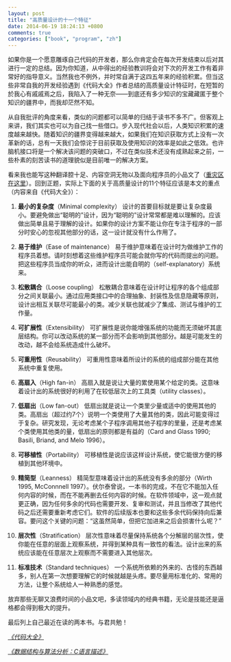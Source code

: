 ```yaml
---
layout: post
title: "高质量设计的十一个特征"
date: 2014-06-19 18:24:13 +0800
comments: true
categories: ["book", "program", "zh"]
---
```


如果你是一个愿意雕琢自己代码的开发者，那么你肯定会在每次开发结束以后对其进行一定的总结。因为你知道，从中得出的经验教训将会对下次的开发工作有着非常好的指导意义。当然我也不例外，并时常自满于这四五年来的经验积累。但当这些非常自我的开发经验遇到《代码大全》作者总结的高质量设计特征时，在短暂的於我心有戚戚焉之后，我陷入了一种无奈——到底还有多少知识的宝藏藏匿于整个知识的疆界中，而我却茫然不知。

从自我批评的角度来看，类似的问题都可以简单的归结于读书不多不广。但客观上来讲，我们其实也可以为自己找一些借口。步入现代社会以后，人类知识积累的速度越来越快。随着知识的疆界变得越来越大，如果我们在知识获取方式上没有一次革新的话，总有一天我们会惊诧于目前获取及使用知识的效率是如此之低效。也许脑机接口将是一个解决该问题的突破口，不过在类似技术还没有成熟起来之前，一些朴素的刻苦读书的道理貌似是目前唯一的解决方案。

看来我也能写这种翻译腔十足、内容空洞无物以及面向程序员的小品文了（<a href="http://blog.jobbole.com/all-posts/" target="_blank">重灾区在这里</a>）。回到正题，实际上下面的关于高质量设计的11个特征应该是本文的重点（内容来自《代码大全》）：

1. **最小的复杂度**（Minimal complexity） 设计的首要目标就是要让复杂度最小。要避免做出“聪明的”设计，因为“聪明的”设计常常都是难以理解的。应该做出简单且易于理解的设计。如果你的设计方案不能让你在专注于程序的一部分时安心的忽视其他部分的话，这一设计就没有什么作用了。

2. **易于维护**（Ease of maintenance） 易于维护意味着在设计时为做维护工作的程序员着想。请时刻想着这些维护程序员可能会就你写的代码而提出的问题。把这些程序员当成你的听众，进而设计出能自明的（self-explanatory）系统来。

3. **松散耦合**（Loose coupling） 松散耦合意味着在设计时让程序的各个组成部分之间关联最小。通过应用类接口中的合理抽象、封装性及信息隐藏等原则，设计出相互关联尽可能最小的类。减少关联也就减少了集成、测试与维护的工作量。

4. **可扩展性**（Extensibility） 可扩展性是说你能增强系统的功能而无须破坏其底层结构。你可以改动系统的某一部分而不会影响到其他部分。越是可能发生的改动，越不会给系统造成什么破坏。

5. **可重用性**（Reusability） 可重用性意味着所设计的系统的组成部分能在其他系统中重复使用。

6. **高扇入**（High fan-in） 高扇入就是说让大量的累使用某个给定的类。这意味着设计出的系统很好的利用了在较低层次上的工具类（utility classes）。

7. **低扇出**（Low fan-out） 低扇出就是说让一个类里少量或适中的使用其他的类。高扇出（超过约7个）说明一个类使用了大量其他的类，因此可能变得过于复杂。研究发现，无论考虑某个子程序调用其他子程序的里量，还是考虑某个类使用其他类的量，低扇出的原则都是有益的（Card and Glass 1990; Basili, Briand, and Melo 1996）。

8. **可移植性**（Portability） 可移植性是说应该这样设计系统，使它能很方便的移植到其他环境中。

9. **精简型**（Leanness） 精简型意味着设计出的系统没有多余的部分（Wirth 1995, McConnnell 1997）。伏尔泰曾说，一本书的完成，不在它不能加入任何内容的时候，而在不能再删去任何内容的时候。在软件领域中，这一观点就更正确，因为任何多余的代码也需要开发、复审和测试，并且当修改了其他代码之后还需要重新考虑它们。软件的后续版本也要和这些多余代码保持向后兼容。要问这个关键的问题：“这虽然简单，但把它加进来之后会损害什么呢？”

10. **层次性**（Stratification） 层次性意味着尽量保持系统各个分解层的层次性，使你能在任意的层面上观察系统，并得到某种具有一致性的看法。设计出来的系统应该能在任意层次上观察而不需要进入其他层次。

11. **标准技术**（Standard techniques） 一个系统所依赖的外来的、古怪的东西越多，别人在第一次想要理解它的时候就越是头疼。要尽量用标准化的、常用的方法，让整个系统给人一种熟悉的感觉。

放弃那些无聊又浪费时间的小品文吧，多读领域内的经典书籍，无论是技能还是逼格都会得到极大的提升。

最后列上自己最近在读的两本书。与君共勉！

<a href="http://book.douban.com/subject/1477390/" target="_blank">_《代码大全》_</a>

<a href="http://book.douban.com/subject/1139426/" target="_blank">_《数据结构与算法分析：C语言描述》_</a>
